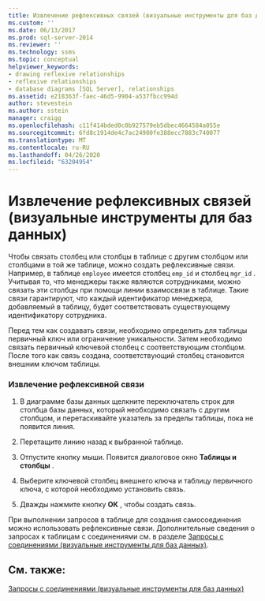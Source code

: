 ```yaml
---
title: Извлечение рефлексивных связей (визуальные инструменты для баз данных) | Документация Майкрософт
ms.custom: ''
ms.date: 06/13/2017
ms.prod: sql-server-2014
ms.reviewer: ''
ms.technology: ssms
ms.topic: conceptual
helpviewer_keywords:
- drawing reflexive relationships
- reflexive relationships
- database diagrams [SQL Server], relationships
ms.assetid: e218363f-faec-46d5-9904-a537fbcc994d
author: stevestein
ms.author: sstein
manager: craigg
ms.openlocfilehash: c11f414bded0c0b927579eb5dbec4664584a055e
ms.sourcegitcommit: 6fd8c1914de4c7ac24900fe388ecc7883c740077
ms.translationtype: MT
ms.contentlocale: ru-RU
ms.lasthandoff: 04/26/2020
ms.locfileid: "63204954"
---
```

# <a name="draw-reflexive-relationships-visual-database-tools"></a>Извлечение рефлексивных связей (визуальные инструменты для баз данных)
  Чтобы связать столбец или столбцы в таблице с другим столбцом или столбцами в той же таблице, можно создать рефлексивные связи. Например, в таблице `employee` имеется столбец `emp_id` и столбец `mgr_id` . Учитывая то, что менеджеры также являются сотрудниками, можно связать эти столбцы при помощи линии взаимосвязи в таблице. Такие связи гарантируют, что каждый идентификатор менеджера, добавляемый в таблицу, будет соответствовать существующему идентификатору сотрудника.  
  
 Перед тем как создавать связи, необходимо определить для таблицы первичный ключ или ограничение уникальности. Затем необходимо связать первичный ключевой столбец с соответствующим столбцом. После того как связь создана, соответствующий столбец становится внешним ключом таблицы.  
  
### <a name="to-draw-a-reflexive-relationship"></a>Извлечение рефлексивной связи  
  
1.  В диаграмме базы данных щелкните переключатель строк для столбца базы данных, который необходимо связать с другим столбцом, и перетаскивайте указатель за пределы таблицы, пока не появится линия.  
  
2.  Перетащите линию назад к выбранной таблице.  
  
3.  Отпустите кнопку мыши. Появится диалоговое окно **Таблицы и столбцы** .  
  
4.  Выберите ключевой столбец внешнего ключа и таблицу первичного ключа, с которой необходимо установить связь.  
  
5.  Дважды нажмите кнопку **ОК** , чтобы создать связь.  
  
 При выполнении запросов в таблице для создания самосоединения можно использовать рефлексивные связи. Дополнительные сведения о запросах к таблицам с соединениями см. в разделе [Запросы с соединениями (визуальные инструменты для баз данных)](visual-database-tools.md).  
  
## <a name="see-also"></a>См. также:  
 [Запросы с соединениями (визуальные инструменты для баз данных)](visual-database-tools.md)  
  
  

